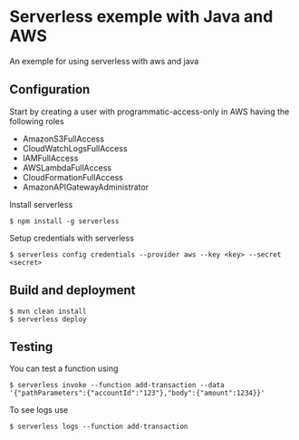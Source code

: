 # Serverless exemple with Java and AWS
An exemple for using serverless with aws and java


## Configuration
Start by creating a user with programmatic-access-only in AWS having the following roles

* AmazonS3FullAccess
* CloudWatchLogsFullAccess
* IAMFullAccess
* AWSLambdaFullAccess
* CloudFormationFullAccess
* AmazonAPIGatewayAdministrator

Install serverless
```shell
$ npm install -g serverless
```
Setup credentials with serverless
```shell
$ serverless config credentials --provider aws --key <key> --secret <secret>
```

## Build and deployment
```shell
$ mvn clean install
$ serverless deploy
```

## Testing
You can test a function using
```shell
$ serverless invoke --function add-transaction --data '{"pathParameters":{"accountId":"123"},"body":{"amount":1234}}'
```
To see logs use
```shell
$ serverless logs --function add-transaction 
```